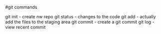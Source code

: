 #git commands


git init - create nw repo
git status  - changes to the code
git add - actually add the files to the staging area
git commit - create a git commit
git log - view recent commit